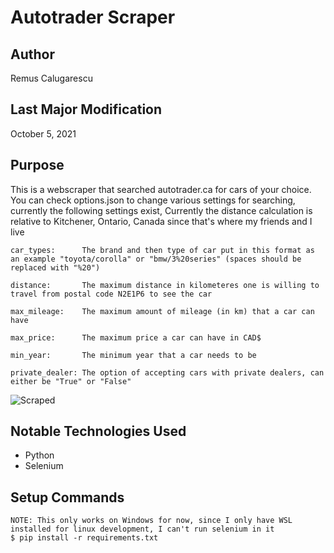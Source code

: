 # Autotrader Scraper

## Author
Remus Calugarescu

## Last Major Modification
October 5, 2021

## Purpose
This is a webscraper that searched autotrader.ca for cars of your choice. You can check options.json to change various settings for searching, currently the following settings exist, Currently the distance calculation is relative to Kitchener, Ontario, Canada since that's where my friends and I live
~~~~
car_types:      The brand and then type of car put in this format as an example "toyota/corolla" or "bmw/3%20series" (spaces should be replaced with "%20")

distance:       The maximum distance in kilometeres one is willing to travel from postal code N2E1P6 to see the car

max_mileage:    The maximum amount of mileage (in km) that a car can have

max_price:      The maximum price a car can have in CAD$

min_year:       The minimum year that a car needs to be

private_dealer: The option of accepting cars with private dealers, can either be "True" or "False"
~~~~

![Scraped]()

## Notable Technologies Used
- Python
- Selenium

## Setup Commands
~~~~
NOTE: This only works on Windows for now, since I only have WSL installed for linux development, I can't run selenium in it
$ pip install -r requirements.txt
~~~~
